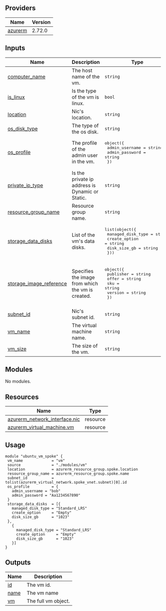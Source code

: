 ## Providers

| Name | Version |
|------|---------|
| <a name="provider_azurerm"></a> [azurerm](#provider\_azurerm) | 2.72.0 |
## Inputs

| Name | Description | Type | Default | Required |
|------|-------------|------|---------|:--------:|
| <a name="input_computer_name"></a> [computer\_name](#input\_computer\_name) | The host name of the vm. | `string` | `null` | no |
| <a name="input_is_linux"></a> [is\_linux](#input\_is\_linux) | Is the type of the vm is linux. | `bool` | `true` | no |
| <a name="input_location"></a> [location](#input\_location) | Nic's location. | `string` | n/a | yes |
| <a name="input_os_disk_type"></a> [os\_disk\_type](#input\_os\_disk\_type) | The type of the os disk. | `string` | `"Standard_LRS"` | no |
| <a name="input_os_profile"></a> [os\_profile](#input\_os\_profile) | The profile of the admin user in the vm. | <pre>object({<br>    admin_username = string<br>    admin_password = string<br>  })</pre> | n/a | yes |
| <a name="input_private_ip_type"></a> [private\_ip\_type](#input\_private\_ip\_type) | Is the private ip address is Dynamic or Static. | `string` | `"Dynamic"` | no |
| <a name="input_resource_group_name"></a> [resource\_group\_name](#input\_resource\_group\_name) | Resource group name. | `string` | n/a | yes |
| <a name="input_storage_data_disks"></a> [storage\_data\_disks](#input\_storage\_data\_disks) | List of the vm's data disks. | <pre>list(object({<br>    managed_disk_type = string<br>    create_option     = string<br>    disk_size_gb      = string<br>  }))</pre> | `[]` | no |
| <a name="input_storage_image_reference"></a> [storage\_image\_reference](#input\_storage\_image\_reference) | Specifies the image from which the vm is created. | <pre>object({<br>    publisher = string<br>    offer     = string<br>    sku       = string<br>    version   = string<br>  })</pre> | <pre>{<br>  "offer": "UbuntuServer",<br>  "publisher": "Canonical",<br>  "sku": "16.04-LTS",<br>  "version": "latest"<br>}</pre> | no |
| <a name="input_subnet_id"></a> [subnet\_id](#input\_subnet\_id) | Nic's subnet id. | `string` | n/a | yes |
| <a name="input_vm_name"></a> [vm\_name](#input\_vm\_name) | The virtual machine name. | `string` | n/a | yes |
| <a name="input_vm_size"></a> [vm\_size](#input\_vm\_size) | The size of the vm. | `string` | `"Standard_F2"` | no |
## Modules

No modules.
## Resources

| Name | Type |
|------|------|
| [azurerm_network_interface.nic](https://registry.terraform.io/providers/hashicorp/azurerm/2.72.0/docs/resources/network_interface) | resource |
| [azurerm_virtual_machine.vm](https://registry.terraform.io/providers/hashicorp/azurerm/2.72.0/docs/resources/virtual_machine) | resource |
## Usage
 ```hcl
module "ubuntu_vm_spoke" {
  vm_name             = "vm"
  source              = "./modules/vm"
  location            = azurerm_resource_group.spoke.location
  resource_group_name = azurerm_resource_group.spoke.name
  subnet_id           = tolist(azurerm_virtual_network.spoke_vnet.subnet)[0].id
  os_profile          = {
    admin_username = "bob"
    admin_password = "Aa1234567890"
  }
  storage_data_disks  = [{
    managed_disk_type = "Standard_LRS"
    create_option     = "Empty"
    disk_size_gb      = "1023"
  },
    {
      managed_disk_type = "Standard_LRS"
      create_option     = "Empty"
      disk_size_gb      = "1023"
    }]
}
 ```
## Outputs

| Name | Description |
|------|-------------|
| <a name="output_id"></a> [id](#output\_id) | The vm id. |
| <a name="output_name"></a> [name](#output\_name) | The vm name |
| <a name="output_vm"></a> [vm](#output\_vm) | The full vm object. |
